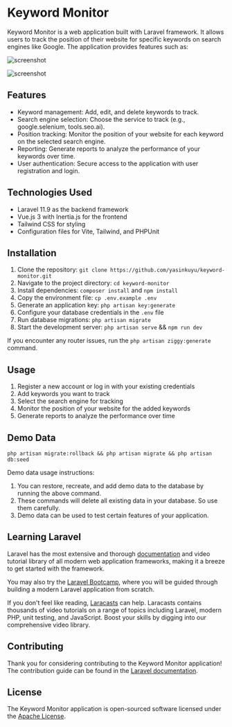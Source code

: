 # Keyword Monitor

Keyword Monitor is a web application built with Laravel framework. It allows users to track the position of their website for specific keywords on search engines like Google. The application provides features such as:

![screenshot](https://github.com/yasinkuyu/keyword-monitor/blob/keyword-monitor/screenshot.png)

![screenshot](https://github.com/yasinkuyu/keyword-monitor/blob/keyword-monitor/screenshot1.png)

## Features

-   Keyword management: Add, edit, and delete keywords to track.
-   Search engine selection: Choose the service to track (e.g., google.selenium, tools.seo.ai).
-   Position tracking: Monitor the position of your website for each keyword on the selected search engine.
-   Reporting: Generate reports to analyze the performance of your keywords over time.
-   User authentication: Secure access to the application with user registration and login.

## Technologies Used

-   Laravel 11.9 as the backend framework
-   Vue.js 3 with Inertia.js for the frontend
-   Tailwind CSS for styling
-   Configuration files for Vite, Tailwind, and PHPUnit

## Installation

1. Clone the repository: `git clone https://github.com/yasinkuyu/keyword-monitor.git`
2. Navigate to the project directory: `cd keyword-monitor`
3. Install dependencies: `composer install` and `npm install`
4. Copy the environment file: `cp .env.example .env`
5. Generate an application key: `php artisan key:generate`
6. Configure your database credentials in the `.env` file
7. Run database migrations: `php artisan migrate`
8. Start the development server: `php artisan serve` && `npm run dev`

If you encounter any router issues, run the `php artisan ziggy:generate` command.

## Usage

1. Register a new account or log in with your existing credentials
2. Add keywords you want to track
3. Select the search engine for tracking
4. Monitor the position of your website for the added keywords
5. Generate reports to analyze the performance over time

## Demo Data

    php artisan migrate:rollback && php artisan migrate && php artisan db:seed

Demo data usage instructions:

1. You can restore, recreate, and add demo data to the database by running the above command.
2. These commands will delete all existing data in your database. So use them carefully.
3. Demo data can be used to test certain features of your application.

## Learning Laravel

Laravel has the most extensive and thorough [documentation](https://laravel.com/docs) and video tutorial library of all modern web application frameworks, making it a breeze to get started with the framework.

You may also try the [Laravel Bootcamp](https://bootcamp.laravel.com), where you will be guided through building a modern Laravel application from scratch.

If you don't feel like reading, [Laracasts](https://laracasts.com) can help. Laracasts contains thousands of video tutorials on a range of topics including Laravel, modern PHP, unit testing, and JavaScript. Boost your skills by digging into our comprehensive video library.

## Contributing

Thank you for considering contributing to the Keyword Monitor application! The contribution guide can be found in the [Laravel documentation](https://laravel.com/docs/contributions).

## License

The Keyword Monitor application is open-sourced software licensed under the [Apache License](https://github.com/yasinkuyu/keyword-monitor/blob/keyword-monitor/LICENSE).

